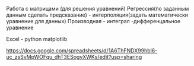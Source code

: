 Работа с матрицами (для решения уравнений) Регрессия(по заданным данным сделать предсказание) - интерполяция(задать математически уравнение для данных) Производная - интеграл -дифференцальное уравнение

Excel - python matplotlib

https://docs.google.com/spreadsheets/d/1A6ThFNDX99hbl6-uc_zsSvMpWOFqu_dhT3ESogvXWKs/edit?usp=sharing


